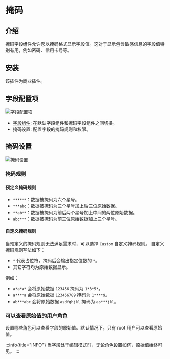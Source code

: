 # 掩码

<PluginInfo commercial="true" name="field-component-mask"></PluginInfo>

## 介绍

掩码字段组件允许您以掩码格式显示字段值。这对于显示包含敏感信息的字段值特别有用，例如密码、信用卡号等。

## 安装

该插件为商业插件。

## 字段配置项

![字段配置项](https://static-docs.nocobase.com/Snipaste_2024-10-17_21-46-06.png)

- [字段组件](/handbook/ui/fields/field-settings/field-component): 在默认字段组件和掩码字段组件之间切换。
- 掩码设置: 配置字段的掩码规则和权限。

## 掩码设置

![掩码设置](https://static-docs.nocobase.com/20241017215148.png)

### 掩码规则

#### 预定义掩码规则

- `******`：数据被掩码为六个星号。
- `***abc`：数据被掩码为三个星号加上后三位原始数据。
- `**ab**`：数据被掩码为前后两个星号加上中间的两位原始数据。
- `abc***`：数据被掩码为前三位原始数据加上三个星号。

#### 自定义掩码规则

当预定义的掩码规则无法满足需求时，可以选择 `Custom` 自定义掩码规则。
自定义掩码规则写法如下：

- `*` 代表占位符，掩码后会输出指定位数的 `*`。
- 其它字符均为原始数据显示。

例如：

- `a*a*a*` 会将原始数据 `123456` 掩码为 `1*3*5*`。
- `a****a` 会将原始数据 `123456789` 掩码为 `1****9`。
- `ab***abc` 会将原始数据 `asdfghjkl` 掩码为 `as***jkl`。

### 可以查看原始值的用户角色

设置哪些角色可以查看字段的原始值。默认情况下，只有 root 用户可以查看原始值。

:::info{title="INFO"}
当字段处于编辑模式时，无论角色设置如何，原始值始终可见。
:::
